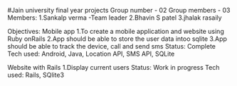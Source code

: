 #Jain university final year projects
Group number - 02
Group members - 03
Members:
1.Sankalp verma -Team leader
2.Bhavin S patel
3.jhalak rasaily

Objectives:
Mobile app
1.To create a mobile application and website using Ruby onRails
2.App should be able to store the user data intoo sqlite
3.App should be able to track the device, call and send sms
Status: Complete
Tech used: Android, Java, Location API, SMS API, SQLite

Website with Rails
1.Display current users
Status: Work in progress
Tech used: Rails, SQlite3
